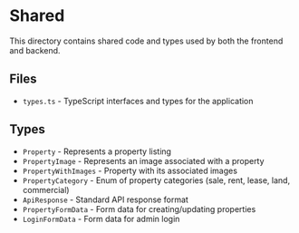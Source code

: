 # Shared

This directory contains shared code and types used by both the frontend and backend.

## Files

- `types.ts` - TypeScript interfaces and types for the application

## Types

- `Property` - Represents a property listing
- `PropertyImage` - Represents an image associated with a property
- `PropertyWithImages` - Property with its associated images
- `PropertyCategory` - Enum of property categories (sale, rent, lease, land, commercial)
- `ApiResponse` - Standard API response format
- `PropertyFormData` - Form data for creating/updating properties
- `LoginFormData` - Form data for admin login
